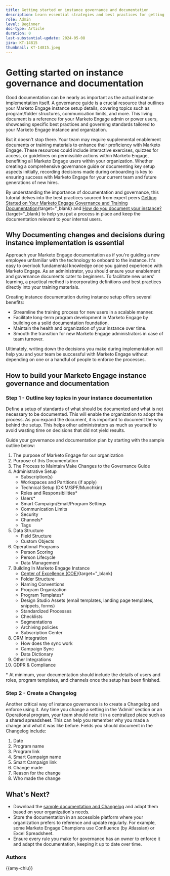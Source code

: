 ```yaml
---
title: Getting started on instance governance and documentation
description: Learn essential strategies and best practices for getting started on your Marketo Engage governance and documentation. Discover how to create scalable documentation, streamline user training, and ensure building with a structure in your Marketo Engage instance.
role: Admin
level: Beginner
doc-type: Article
duration: 0
last-substantial-update: 2024-05-08
jira: KT-14815
thumbnail: KT-14815.jpeg
---
```


# Getting started on instance governance and documentation

Good documentation can be nearly as important as the actual instance implementation itself. A governance guide is a crucial resource that outlines your Marketo Engage instance setup details, covering topics such as program/folder structures, communication limits, and more. This living document is a reference for your Marketo Engage admin or power users, showcasing specific best practices and governing standards tailored to your Marketo Engage instance and organization.

But it doesn't stop there. Your team may require supplemental enablement documents or training materials to enhance their proficiency with Marketo Engage. These resources could include interactive exercises, quizzes for access, or guidelines on permissible actions within Marketo Engage, benefiting all Marketo Engage users within your organization. Whether creating a comprehensive governance guide or documenting key setup aspects initially, recording decisions made during onboarding is key to ensuring success with Marketo Engage for your current team and future generations of new hires.

By understanding the importance of documentation and governance, this tutorial delves into the best practices sourced from expert peers [Getting Started on Your Marketo Engage Governance and Training Documentation](https://nation.marketo.com/t5/product-blogs/getting-started-on-your-marketo-governance-and-training/ba-p/242421){target="_blank} and [How do you document your instance?](https://nation.marketo.com/t5/product-discussions/how-do-you-document-your-instance/td-p/72877){target="_blank} to help you put a process in place and keep the documentation relevant to your internal users.

## Why Documenting changes and decisions during instance implementation is essential

Approach your Marketo Engage documentation as if you're guiding a new employee unfamiliar with the technology to onboard to the instance. It's easy to overlook fundamental knowledge once you gained experience with Marketo Engage. As an administrator, you should ensure your enablement and governance documents cater to beginners. To facilitate new users' learning, a practical method is incorporating definitions and best practices directly into your training materials.

Creating instance documentation during instance setup offers several benefits:

* Streamline the training process for new users in a scalable manner.
* Facilitate long-term program development in Marketo Engage by building on a solid documentation foundation.
* Maintain the health and organization of your instance over time.
* Smooth the transition for new Marketo Engage administrators in case of team turnover.

Ultimately, writing down the decisions you make during implementation will help you and your team be successful with Marketo Engage without depending on one or a handful of people to enforce the processes.

## How to build your Marketo Engage instance governance and documentation

### Step 1 - Outline key topics in your instance documentation

Define a setup of standards of what should be documented and what is not necessary to be documented. This will enable the organization to adopt the process. As you expand the document, it is important to document the why behind the setup. This helps other administrators as much as yourself to avoid wasting time on decisions that did not yield results.

Guide your governance and documentation plan by starting with the sample outline below:

1. The purpose of Marketo Engage for our organization
1. Purpose of this Documentation
1. The Process to Maintain/Make Changes to the Governance Guide
1. Administrative Setup
   * Subscription(s)
   * Workspaces and Partitions (if apply)
   * Technical Setup (DKIM/SPF/Munchkin)
   * Roles and Responsibilities*
   * Users*
   * Smart Campaign/Email/Program Settings
   * Communication Limits
   * Security
   * Channels*
   * Tags
1. Data Structure
   * Field Structure
   * Custom Objects
1. Operational Programs
   * Person Scoring
   * Person Lifecycle
   * Data Management
1. Building In Marketo Engage Instance
   * [Center of Excellence (COE)](https://business.adobe.com/blog/perspectives/center-of-excellence-top-10-questions-to-ask-yourself){target="_blank} 
   * Folder Structure
   * Naming Conventions
   * Program Organization
   * Program Templates*
   * Design Studio Assets (email templates, landing page templates, snippets, forms)
   * Standardized Processes
   * Checklists
   * Segmentations
   * Archiving policies
   * Subscription Center
1. CRM Integration
   * How does the sync work
   * Campaign Sync
   * Data Dictionary
1. Other Integrations
1. GDPR & Compliance

\* At minimum, your documentation should include the details of users and roles, program templates, and channels once the setup has been finished.

### Step 2 - Create a Changelog

Another critical way of instance governance is to create a Changelog and enforce using it. Any time you change a setting in the 'Admin' section or an Operational program, your team should note it in a centralized place such as a shared spreadsheet. This can help you remember why you made a change and what it was like before. Fields you should document in the Changelog include:

1. Date
1. Program name
1. Program link
1. Smart Campaign name
1. Smart Campaign link
1. Change made
1. Reason for the change
1. Who made the change

## What's Next?

* Download the [sample documentation and Changelog](/help/marketo-tutorial-implementing-new-instance/assets/template-adobe-marketo-engage-instance-documentation.xlsx) and adapt them based on your organization's needs.
* Store the documentation in an accessible platform where your organization prefers to reference and update regularly. For example, some Marketo Engage Champions use Confluence (by Atlassian) or Excel Spreadsheet.
* Ensure every rule you make for governance has an owner to enforce it and adapt the documentation, keeping it up to date over time.  

### Authors

{{amy-chiu}}